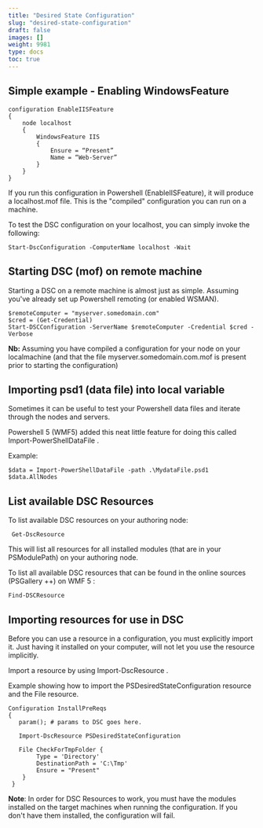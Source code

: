 ```yaml
---
title: "Desired State Configuration"
slug: "desired-state-configuration"
draft: false
images: []
weight: 9981
type: docs
toc: true
---
```


## Simple example - Enabling WindowsFeature
    configuration EnableIISFeature
    {
        node localhost
        {
            WindowsFeature IIS
            {
                Ensure = “Present”
                Name = “Web-Server”                      
            }
        }
    }

If you run this configuration in Powershell (EnableIISFeature), it will produce a localhost.mof file. This is the "compiled" configuration you can run on a machine. 

To test the DSC configuration on your localhost, you can simply invoke the following:

    Start-DscConfiguration -ComputerName localhost -Wait 


## Starting DSC (mof) on remote machine
Starting a DSC on a remote machine is almost just as simple. Assuming you've already set up Powershell remoting (or enabled WSMAN).

    $remoteComputer = "myserver.somedomain.com"
    $cred = (Get-Credential)
    Start-DSCConfiguration -ServerName $remoteComputer -Credential $cred -Verbose

**Nb:** Assuming you have compiled a configuration for your node on your localmachine (and that the file myserver.somedomain.com.mof is present prior to starting the configuration)

## Importing psd1 (data file) into local variable
Sometimes it can be useful to test your Powershell data files and iterate through the nodes and servers. 

Powershell 5 (WMF5) added this neat little feature for doing this called Import-PowerShellDataFile . 

Example:

    $data = Import-PowerShellDataFile -path .\MydataFile.psd1
    $data.AllNodes

## List available DSC Resources
To list available DSC resources on your authoring node: 

     Get-DscResource 

This will list all resources for all installed modules (that are in your PSModulePath) on your authoring node.  

To list all available DSC resources that can be found in the online sources (PSGallery ++) on WMF 5 :

    Find-DSCResource

## Importing resources for use in DSC
Before you can use a resource in a configuration, you must explicitly import it. Just having it installed on your computer, will not let you use the resource implicitly. 

Import a resource by using Import-DscResource . 

Example showing how to import the PSDesiredStateConfiguration resource and the File resource.

    Configuration InstallPreReqs
    {
       param(); # params to DSC goes here.

       Import-DscResource PSDesiredStateConfiguration 

       File CheckForTmpFolder {
            Type = 'Directory'
            DestinationPath = 'C:\Tmp'
            Ensure = "Present"
        }
     }

**Note**: In order for DSC Resources to work, you must have the modules installed on the target machines when running the configuration. If you don't have them installed, the configuration will fail. 



